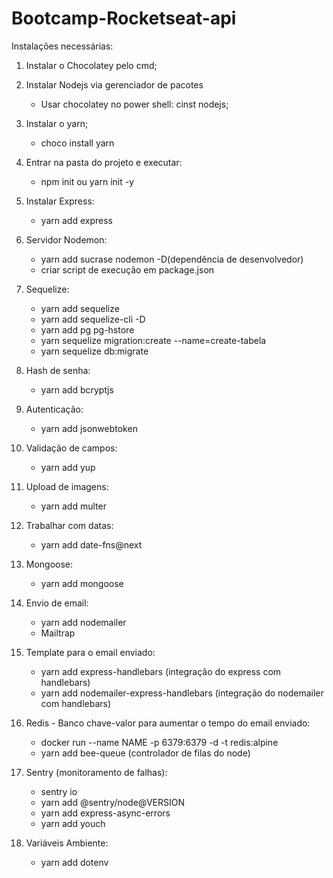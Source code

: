 # Bootcamp-Rocketseat-api

Instalações necessárias:
1. Instalar o Chocolatey pelo cmd;
2. Instalar Nodejs via gerenciador de pacotes
	- Usar chocolatey no power shell: cinst nodejs;
3. Instalar o yarn;
	- choco install yarn
4. Entrar na pasta do projeto e executar:
	- npm init ou yarn init -y
5. Instalar Express:
	- yarn add express
6. Servidor Nodemon:
	- yarn add sucrase nodemon -D(dependência de desenvolvedor)
	- criar script de execução em package.json

7. Sequelize:
	- yarn add sequelize
	- yarn add sequelize-cli -D
	- yarn add pg pg-hstore
	- yarn sequelize migration:create --name=create-tabela
	- yarn sequelize db:migrate

8. Hash de senha:
	- yarn add bcryptjs

9. Autenticação:
	- yarn add jsonwebtoken

10. Validação de campos:
	- yarn add yup

11. Upload de imagens:
	- yarn add multer

12. Trabalhar com datas:
	- yarn add date-fns@next

13. Mongoose:
	- yarn add mongoose

14. Envio de email:
	- yarn add nodemailer
	- Mailtrap

15. Template para o email enviado:
	- yarn add express-handlebars (integração do express com handlebars)
	- yarn add nodemailer-express-handlebars (integração do nodemailer com handlebars)

16. Redis - Banco chave-valor para aumentar o tempo do email enviado:
	- docker run --name NAME -p 6379:6379 -d -t redis:alpine
	- yarn add bee-queue (controlador de filas do node)

17. Sentry (monitoramento de falhas):
	- sentry io
	- yarn add @sentry/node@VERSION
	- yarn add express-async-errors
	- yarn add youch

18. Variáveis Ambiente:
	- yarn add dotenv
